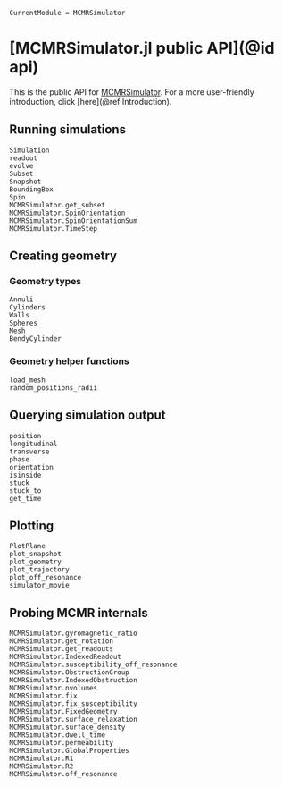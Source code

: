 ```@meta
CurrentModule = MCMRSimulator
```

# [MCMRSimulator.jl public API](@id api)
This is the public API for [MCMRSimulator](https://git.fmrib.ox.ac.uk/ndcn0236/MCMRSimulator.jl).
For a more user-friendly introduction, click [here](@ref Introduction).

## Running simulations
```@docs
Simulation
readout
evolve
Subset
Snapshot
BoundingBox
Spin
MCMRSimulator.get_subset
MCMRSimulator.SpinOrientation
MCMRSimulator.SpinOrientationSum
MCMRSimulator.TimeStep
```

## Creating geometry
### Geometry types
```@docs
Annuli
Cylinders
Walls
Spheres
Mesh
BendyCylinder
```
### Geometry helper functions
```@docs
load_mesh
random_positions_radii
```

## Querying simulation output
```@docs
position
longitudinal
transverse
phase
orientation
isinside
stuck
stuck_to
get_time
```

## Plotting
```@docs
PlotPlane
plot_snapshot
plot_geometry
plot_trajectory
plot_off_resonance
simulator_movie
```

## Probing MCMR internals
```@docs
MCMRSimulator.gyromagnetic_ratio
MCMRSimulator.get_rotation
MCMRSimulator.get_readouts
MCMRSimulator.IndexedReadout
MCMRSimulator.susceptibility_off_resonance
MCMRSimulator.ObstructionGroup
MCMRSimulator.IndexedObstruction
MCMRSimulator.nvolumes
MCMRSimulator.fix
MCMRSimulator.fix_susceptibility
MCMRSimulator.FixedGeometry
MCMRSimulator.surface_relaxation
MCMRSimulator.surface_density
MCMRSimulator.dwell_time
MCMRSimulator.permeability
MCMRSimulator.GlobalProperties
MCMRSimulator.R1
MCMRSimulator.R2
MCMRSimulator.off_resonance
```